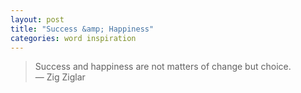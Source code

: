 ```yaml
---
layout: post
title: "Success &amp; Happiness"
categories: word inspiration
---
```


> Success and happiness are not matters of change but choice.
<br>&mdash; Zig Ziglar
